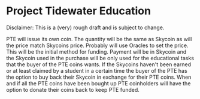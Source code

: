 # Project Tidewater Education

Disclaimer: This is a (very) rough draft and is subject to change.

PTE will issue its own coin. The quantity will be the same as Skycoin as will the price match Skycoins price. Probably will use Oracles to set the price. This will be the initial method for funding. Payment will be in Skycoin and the Skycoin used in the purchase will be only used for the educational tasks that the buyer of the PTE coins wants. If the Skycoins haven't been earned or at least claimed by a student in a certain time the buyer of the PTE has the option to buy back their Skycoin in exchange for their PTE coins. When and if all the PTE coins have been bought up PTE coinholders will have the option to donate their coins back to keep PTE funded.
